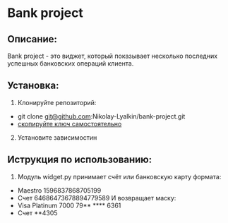 # Bank project

## Описание:
Bank project - это виджет, который показывает несколько последних успешных банковских операций клиента.

## Установка:
1. Клонируйте репозиторий:
- git clone git@github.com:Nikolay-Lyalkin/bank-project.git
- [скопируйте ключ самостоятельно](https://github.com/Nikolay-Lyalkin/bank-project)
2. Установите зависимостин

## Иструкция по использованию:
1. Модуль widget.py принимает счёт или банковскую карту формата:
- Maestro 1596837868705199
- Счет 64686473678894779589
И возвращает маску:
- Visa Platinum 7000 79** **** 6361
- Счет **4305